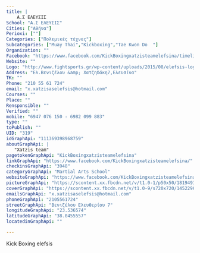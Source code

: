 ```yaml
---
title: |
    Α.Σ ΕΛΕΥΣΙΣ
School: "Α.Σ ΕΛΕΥΣΙΣ"
Cities: ["Αθήνα"]
Perioxi: [""]
Categories: ["Πολεμικές τέχνες"]
Subcategories: ["Muay Thai","Kickboxing","Tae Kwon Do  "]
Organization: ""
Facebook: "https://www.facebook.com/KickBoxingxatzisteamelefsina/timeline"
Website: ""
Logo: "http://www.fightsports.gr/wp-content/uploads/2015/08/elefsis-logo.jpg"
Address: "Ελ.Βενιζέλου &amp; Χατζηδάκη7,Ελευσίνα"
TK: ""
Phone: "210 55 61 724"
email: "x.xatzisaselefsis@hotmail.com"
Courses: ""
Place: ""
Rensponsible: ""
Verified: ""
mobile: "6947 076 150 - 6982 099 883"
type: ""
toPublish: ""
UID: "319"
idGraphApi: "111369398968759"
aboutGraphApi: | 
   "Xatzis team"
pagetokenGraphApi: "KickBoxingxatzisteamelefsina"
linkGraphApi: "https://www.facebook.com/KickBoxingxatzisteamelefsina/"
checkinsGraphApi: "3948"
categoryGraphApi: "Martial Arts School"
websiteGraphApi: "https://www.facebook.com/KickBoxingxatzisteamelefsina"
pictureGraphApi: "https://scontent.xx.fbcdn.net/v/t1.0-1/p50x50/18194913_1102599326512423_8874602344151178545_n.jpg?oh=015c02f9350d0ab402973ac70333bbb4&amp;oe=5B0B0A7F"
coverGraphApi: "https://scontent.xx.fbcdn.net/v/t1.0-9/s720x720/14522966_920907284681629_6654494822101562483_n.jpg?oh=9e68ae7b06493a9c96aa342331fe8ede&amp;oe=5B0B333C"
emailsGraphApi: "x.xatzisaselefsis@hotmail.com"
phoneGraphApi: "2105561724"
streetGraphApi: "Βενιζέλου Ελευθερίου 7"
longitudeGraphApi: "23.536574"
latitudeGraphApi: "38.0455557"
locatedinGraphApi: ""

---
```


Kick Boxing elefsis

